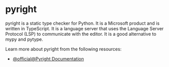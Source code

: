 # pyright

pyright is a static type checker for Python. It is a Microsoft product and is written in TypeScript. It is a language server that uses the Language Server Protocol (LSP) to communicate with the editor. It is a good alternative to mypy and pytype.

Learn more about pyright from the following resources:

- [@official@Pyright Documentation](https://microsoft.github.io/pyright/)